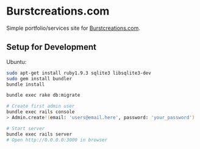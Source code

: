Burstcreations.com
===================

Simple portfolio/services site for [Burstcreations.com][1].

## Setup for Development

Ubuntu:
```bash
sudo apt-get install ruby1.9.3 sqlite3 libsqlite3-dev
sudo gem install bundler 
bundle install

bundle exec rake db:migrate

# Create first admin user
bundle exec rails console
> Admin.create!(email: 'users@email.here', password: 'your_password')

# Start server
bundle exec rails server
# Open http://0.0.0.0:3000 in browser
```

[1]: http://burstcreations.com
